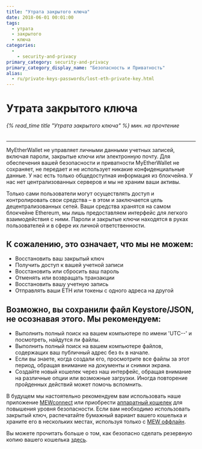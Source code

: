 ```yaml
---
title: "Утрата закрытого ключа"
date: 2018-06-01 00:01:00
tags:
  - утрата
  - закрытого
  - ключа
categories:
  - 
    - security-and-privacy
primary_category: security-and-privacy
primary_category_display_name: "Безопасность и Приватность"
alias:
  - ru/private-keys-passwords/lost-eth-private-key.html
---
```


# __Утрата закрытого ключа__
###### {% read_time title "Утрата закрытого ключа" %} мин. на прочтение
***

MyEtherWallet не управляет личными данными учетных записей, включая пароли, закрытые ключи или электронную почту. Для обеспечения вашей безопасности и приватности MyEtherWallet не сохраняет, не передает и не использует никакие конфиденциальные данные. У нас есть только общедоступная информация из блокчейна. У нас нет централизованных серверов и мы не храним ваши активы.

Только сами пользователи могут осуществлять доступ и контролировать свои средства – в этом и заключается цель децентрализованных сетей. Ваши средства хранятся на самом блокчейне Ethereum, мы лишь предоставляем интерфейс для легкого взаимодействия с ними. Пароли и закрытые ключи находятся в руках пользователей и в сфере их личной ответственности.

## __К сожалению, это означает, что мы не можем:__
* Восстановить ваш закрытый ключ
* Получить доступ к вашей учетной записи
* Восстановить или сбросить ваш пароль
* Отменять или возвращать транзакции
* Восстановить вашу учетную запись
* Отправлять ваши ETH или токены с одного адреса на другой

## __Возможно, вы сохранили файл Keystore/JSON, не осознавая этого. Мы рекомендуем:__
* Выполнить полный поиск на вашем компьютере по имени 'UTC--' и посмотреть, найдутся ли файлы.
* Выполнить полный поиск на вашем компьютере файлов, содержащих ваш публичный адрес без `0x` в начале.
* Если вы знаете, когда создали его, просмотрите все файлы за этот период, обращая внимание на документы и снимки экрана.
* Создайте новый кошелек через наш интерфейс, обращая внимание на различные опции или возможные загрузки. Иногда повторение пройденных действий может помочь вспомнить.

В будущем мы настоятельно рекомендуем вам использовать наше приложение [MEWconnect](/@@@@@@/mewconnect/mewconnect-user-guide/) или приобрести [аппаратный кошелек](/@@@@@@/hardware-wallets/using-ledger-with-mew/) для повышения уровня безопасности. Если вам необходимо использовать закрытый ключ, распечатайте бумажный вариант вашего кошелька и храните его в нескольких местах, используя только с [ MEW оффлайн](/@@@@@@/offline/offline-mew-looks-weird/).

Вы можете прочитать больше о том, как безопасно сделать резервную копию вашего кошелька [здесь](/@@@@@@/mewconnect/mewconnect-101-recover/).
